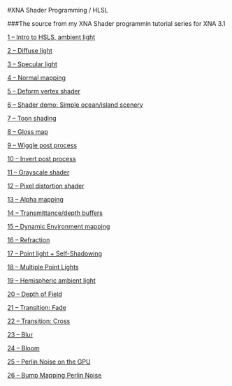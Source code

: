 #XNA Shader Programming / HLSL

###The source from my XNA Shader programmin tutorial series for XNA 3.1

[1 – Intro to HSLS, ambient light][1]

[2 – Diffuse light][2]

[3 – Specular light][3]

[4 – Normal mapping][4]

[5 – Deform vertex shader][5]

[6 – Shader demo: Simple ocean/island scenery][6]

[7 – Toon shading][7]

[8 – Gloss map][8]

[9 – Wiggle post process][9]

[10 – Invert post process][10]

[11 – Grayscale shader][11]

[12 – Pixel distortion shader][12]

[13 – Alpha mapping][13]

[14 – Transmittance/depth buffers][14]

[15 – Dynamic Environment mapping][15]

[16 – Refraction][16]

[17 – Point light + Self-Shadowing][17]

[18 – Multiple Point Lights][18]

[19 – Hemispheric ambient light][19]

[20 – Depth of Field][20]

[21 – Transition: Fade][21]

[22 – Transition: Cross][22]

[23 – Blur][23]

[24 – Bloom][24]

[25 – Perlin Noise on the GPU ][25]

[26 – Bump Mapping Perlin Noise][26]


[1]: https://digitalerr0r.wordpress.com/2009/03/23/xna-shader-programming-tutorial-1-ambient-light/
[2]: https://digitalerr0r.wordpress.com/2009/03/23/xna-shader-programming-tutorial-2-diffuse-light/
[3]: https://digitalerr0r.wordpress.com/2009/03/23/xna-shader-programming-tutorial-3-specular-light/
[4]: https://digitalerr0r.wordpress.com/2009/03/23/xna-shader-programming-tutorial-4-normal-mapping/
[5]: https://digitalerr0r.wordpress.com/2009/03/23/xna-shader-programming-tutorial-5-deform-shader/
[6]: https://digitalerr0r.wordpress.com/2009/03/23/xna-shader-programming-tutorial-6-shader-demo/
[7]: https://digitalerr0r.wordpress.com/2009/03/22/xna-shader-programming-tutorial-7-toon-shading/
[8]: https://digitalerr0r.wordpress.com/2009/03/26/xna-shader-programming-tutorial-8-gloss-map/
[9]: https://digitalerr0r.wordpress.com/2009/04/22/xna-shader-programming-tutorial-9-post-process-wiggle/
[10]: https://digitalerr0r.wordpress.com/2009/04/22/xna-shader-programming-tutorial-10-post-process-negative/
[11]: https://digitalerr0r.wordpress.com/2009/04/22/xna-shader-programming-tutorial-11-post-process-grayscale/
[12]: https://digitalerr0r.wordpress.com/2009/04/22/xna-shader-programming-tutorial-12-post-process-noise/
[13]: https://digitalerr0r.wordpress.com/2009/04/30/xna-shader-programming-tutorial-13-alpha-mapping/
[14]: https://digitalerr0r.wordpress.com/2009/05/01/xna-shader-programming-tutorial-14-transmittance/
[15]: https://digitalerr0r.wordpress.com/2009/05/02/xna-shader-programming-tutorial-15-dynamic-environment-mapping/
[16]: https://digitalerr0r.wordpress.com/2009/05/03/xna-shader-programming-tutorial-16-refraction/
[17]: https://digitalerr0r.wordpress.com/2009/05/06/xna-shader-programming-tutorial-17-point-light-and-self-shadowing/
[18]: https://digitalerr0r.wordpress.com/2009/05/09/xna-shader-programming-tutorial-18-multiple-point-lights/
[19]: https://digitalerr0r.wordpress.com/2009/05/09/xna-shader-programming-tutorial-19-hemispheric-ambient-light/
[20]: https://digitalerr0r.wordpress.com/2009/05/16/xna-shader-programming-tutorial-20-depth-of-field/
[21]: https://digitalerr0r.wordpress.com/2009/05/27/xna-shader-programming-tutorial-21-transition-fade/
[22]: https://digitalerr0r.wordpress.com/2009/06/01/xna-shader-programming-tutorial-22-transition-fade/
[23]: https://digitalerr0r.wordpress.com/2009/10/04/xna-shader-programming-tutorial-23-blur-post-process/
[24]: https://digitalerr0r.wordpress.com/2009/10/04/xna-shader-programming-tutorial-24-bloom/
[25]: https://digitalerr0r.wordpress.com/2011/05/15/xna-shader-programming-tutorial-25-perlin-noise-using-the-gpu/
[26]: https://digitalerr0r.wordpress.com/2011/05/18/xna-shader-programming-tutorial-26-bump-mapping-perlin-noise/

